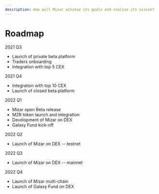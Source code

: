 ```yaml
---
description: How will Mizar achieve its goals and realize its vision?
---
```


# Roadmap

2021 Q3

* Launch of private beta platform
* Traders onboarding
* Integration with top 5 CEX

2021 Q4

* Integration with top 10 CEX
* Launch of closed beta platform



2022 Q1

* Mizar open Beta release
* MZR token launch and integration
* Development of Mizar on DEX
* Galaxy Fund kick-off

2022 Q2

* Launch of Mizar on DEX -- testnet

2022 Q3

* Launch of Mizar on DEX -- mainnet

2022 Q4

* Launch of Mizar multi-chain
* Launch of Galaxy Fund on DEX

